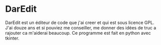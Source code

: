# DarEdit
DarEdit est un éditeur de code que j'ai creer et qui est sous licence GPL.
J'ai douze ans et si pouviez me conseiller, me donner des idées de truc a rajouter ca m'aiderai beaucoup.
Ce programme est fait en python avec tkinter.